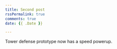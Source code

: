 ```yaml
---
title: Second post
rssPermalink: true
comments: true
date: {{ .Date }}

---
```


Tower defense prototype now has a speed powerup.